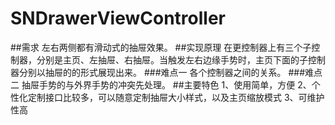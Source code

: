 # SNDrawerViewController
##需求
    左右两侧都有滑动式的抽屉效果。
##实现原理
    在更控制器上有三个子控制器，分别是主页、左抽屉、右抽屉。当触发左右边缘手势时，主页下面的子控制器分别以抽屉的的形式展现出来。
###难点一
    各个控制器之间的关系。
###难点二
    抽屉手势的与外界手势的冲突先处理。
##主要特色
    1、使用简单，方便
    2、个性化定制接口比较多，可以随意定制抽屉大小样式，以及主页缩放模式
    3、可维护性高
